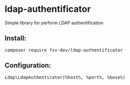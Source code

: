 # ldap-authentificator
Simple library for perform LDAP authentification

Install:
--------
<pre>
composer require fsv-dev/ldap-authentificator
</pre>

Configuration:
--------------
<pre>
Ldap\LdapAuthenticator(%host%, %port%, %base%)
</pre>